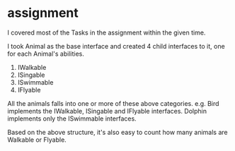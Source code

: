 # assignment
I covered most of the Tasks in the assignment within the given time.

I took Animal as the base interface and created 4 child interfaces to it, one for each Animal's abilities.
1. IWalkable
2. ISingable
3. ISwimmable
4. IFlyable

All the animals falls into one or more of these above categories.
e.g. Bird implements the IWalkable, ISingable and IFlyable interfaces.
     Dolphin implements only the ISwimmable interfaces.
    
Based on the above structure, it's also easy to count how many animals are Walkable or Flyable.


